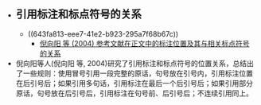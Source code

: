 - ## 引用标注和标点符号的关系
	- ((643fa813-eee7-41e2-b923-295a7f68b67c))
		- [倪向阳 等 (2004) 参考文献在正文中的标注位置及其与相关标点符号的关系](https://www.docin.com/p-1751630701.html)
- 倪向阳等人(倪向阳 等, 2004)研究了引用标注和标点符号的位置关系，总结出了一些规则：使用冒号引用一段完整的原话，句号放在引号内，引用标注位置在后引号后；如果引用多句话，引用标注在最后一个后引号后；如果引用部分原话，句号放在后引号后，引用标注在句号前、后引号后；不连续引用同上。